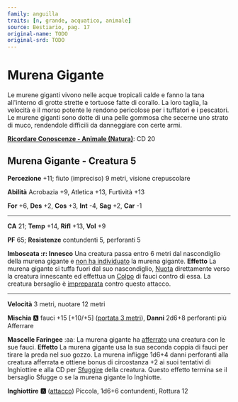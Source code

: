 ```yaml
---
family: anguilla
traits: [n, grande, acquatico, animale]
source: Bestiario, pag. 17
original-name: TODO
original-srd: TODO
---
```


# Murena Gigante

Le murene giganti vivono nelle acque tropicali calde e fanno la tana all'interno di grotte strette e tortuose fatte di corallo. La loro taglia, la velocità e il morso potente le rendono pericolose per i tuffatori e i pescatori. Le murene giganti sono dotte di una pelle gommosa che secerne uno strato di muco, rendendole difficili da danneggiare con certe armi.

**[Ricordare Conoscenze - Animale (Natura)](/azioni/ricordare-conoscenze)**: CD 20

## Murena Gigante - Creatura 5

**Percezione** +11; fiuto (impreciso) 9 metri, visione crepuscolare

**Abilità** Acrobazia +9, Atletica +13, Furtività +13

**For** +6, **Des** +2, **Cos** +3, **Int** -4, **Sag** +2, **Car** -1

***

**CA** 21; **Temp** +14, **Rifl** +13, **Vol** +9

**PF** 65; **Resistenze** contundenti 5, perforanti 5

**Imboscata :r: Innesco** Una creatura passa entro 6 metri dal nascondiglio della murena gigante e [non ha individuato](/condizioni/non-individuato) la murena gigante. **Effetto** La murena gigante si tuffa fuori dal suo nascondiglio, [Nuota](/azioni/nuotare) direttamente verso la creatura innescante ed effettua un [Colpo](/azioni/colpire) di fauci contro di essa. La creatura bersaglio è [impreparata](/condizioni/impreparato) contro questo attacco.

***

**Velocità** 3 metri, nuotare 12 metri

**Mischia** :a: fauci +15 \[+10/+5] ([portata 3 metri](/tratti/portata)), **Danni** 2d6+8 perforanti più Afferrare

**Mascelle Faringee** :aa:  La murena gigante ha [afferrato](/condizioni/afferrato) una creatura con le sue fauci. **Effetto** La murena gigante usa la sua seconda coppia di fauci per tirare la preda nel suo gozzo. La murena infligge 1d6+4 danni perforanti alla creatura afferrata e ottiene bonus di circostanza +2 ai suoi tentativi di Inghiottire e alla CD per [Sfuggire](/azioni/sfuggire) della creatura. Questo effetto termina se il bersaglio Sfugge o se la murena gigante lo Inghiotte.

**Inghiottire** **:a:** ([attacco](/tratti/attacco)) Piccola, 1d6+6 contundenti, Rottura 12
